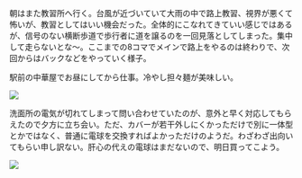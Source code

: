 朝はまた教習所へ行く。台風が近づいていて大雨の中で路上教習、視界が悪くて怖いが、教習としてはいい機会だった。全体的にこなれてきていい感じではあるが、信号のない横断歩道で歩行者に道を譲るのを一回見落としてしまった。集中して走らないとな〜。ここまでの8コマでメインで路上をやるのは終わりで、次回からはバックなどをやっていく様子。

駅前の中華屋でお昼にしてから仕事。冷やし担々麺が美味しい。

![](https://photos.apkas.net/medium/202507/20250714-G3000594.webp)

洗面所の電気が切れてしまって問い合わせていたのが、意外と早く対応してもらえたので夕方に立ち会い。ただ、カバーが若干外しにくかっただけで別に一体型とかではなく、普通に電球を交換すればよかっただけのようだ。わざわざ出向いてもらい申し訳ない。肝心の代えの電球はまだないので、明日買ってこよう。

![](https://photos.apkas.net/medium/202507/20250714-AR500132.webp)
